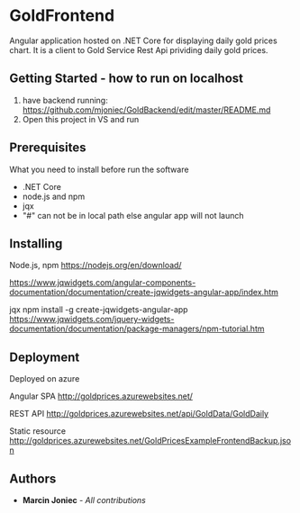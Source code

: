 # GoldFrontend

Angular application hosted on .NET Core for displaying daily gold prices chart. It is a client to Gold Service Rest Api prividing daily gold prices. 

## Getting Started - how to run on localhost

1. have backend running: https://github.com/mjoniec/GoldBackend/edit/master/README.md
2. Open this project in VS and run


## Prerequisites

What you need to install before run the software

- .NET Core
- node.js and npm
- jqx
- "#" can not be in local path else angular app will not launch


## Installing

Node.js, npm
https://nodejs.org/en/download/

https://www.jqwidgets.com/angular-components-documentation/documentation/create-jqwidgets-angular-app/index.htm

jqx
npm install -g create-jqwidgets-angular-app
https://www.jqwidgets.com/jquery-widgets-documentation/documentation/package-managers/npm-tutorial.htm


## Deployment
Deployed on azure

Angular SPA
http://goldprices.azurewebsites.net/

REST API
http://goldprices.azurewebsites.net/api/GoldData/GoldDaily

Static resource
http://goldprices.azurewebsites.net/GoldPricesExampleFrontendBackup.json


## Authors

* **Marcin Joniec** - *All contributions*

